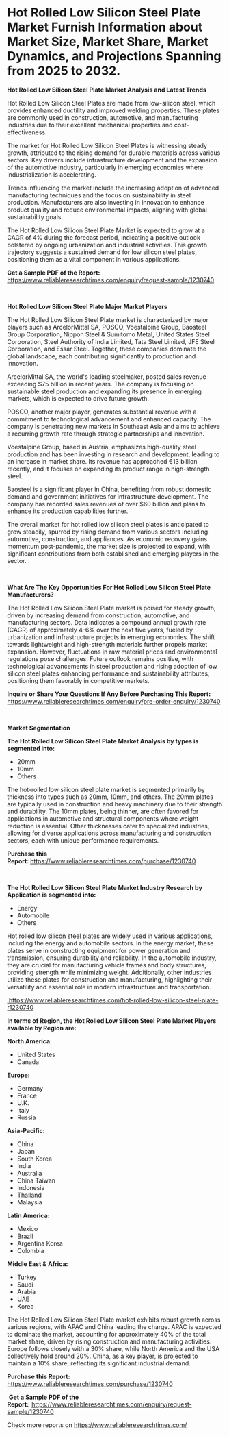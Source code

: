 <p><h1>Hot Rolled Low Silicon Steel Plate Market Furnish Information about Market Size, Market Share, Market Dynamics, and Projections Spanning from 2025 to 2032.</h1></p><p><strong>Hot Rolled Low Silicon Steel Plate Market Analysis and Latest Trends</strong></p>
<p><p>Hot Rolled Low Silicon Steel Plates are made from low-silicon steel, which provides enhanced ductility and improved welding properties. These plates are commonly used in construction, automotive, and manufacturing industries due to their excellent mechanical properties and cost-effectiveness. </p><p>The market for Hot Rolled Low Silicon Steel Plates is witnessing steady growth, attributed to the rising demand for durable materials across various sectors. Key drivers include infrastructure development and the expansion of the automotive industry, particularly in emerging economies where industrialization is accelerating. </p><p>Trends influencing the market include the increasing adoption of advanced manufacturing techniques and the focus on sustainability in steel production. Manufacturers are also investing in innovation to enhance product quality and reduce environmental impacts, aligning with global sustainability goals. </p><p>The Hot Rolled Low Silicon Steel Plate Market is expected to grow at a CAGR of 4% during the forecast period, indicating a positive outlook bolstered by ongoing urbanization and industrial activities. This growth trajectory suggests a sustained demand for low silicon steel plates, positioning them as a vital component in various applications.</p></p>
<p><strong>Get a Sample PDF of the Report:&nbsp;</strong> <a href="https://www.reliableresearchtimes.com/enquiry/request-sample/1230740?utm_campaign=2096&utm_medium=2&utm_source=Github&utm_content=ia&utm_term=03022025&utm_id=hot-rolled-low-silicon-steel-plate">https://www.reliableresearchtimes.com/enquiry/request-sample/1230740</a></p>
<p>&nbsp;</p>
<p><strong>Hot Rolled Low Silicon Steel Plate Major Market Players</strong></p>
<p><p>The Hot Rolled Low Silicon Steel Plate market is characterized by major players such as ArcelorMittal SA, POSCO, Voestalpine Group, Baosteel Group Corporation, Nippon Steel & Sumitomo Metal, United States Steel Corporation, Steel Authority of India Limited, Tata Steel Limited, JFE Steel Corporation, and Essar Steel. Together, these companies dominate the global landscape, each contributing significantly to production and innovation.</p><p>ArcelorMittal SA, the world's leading steelmaker, posted sales revenue exceeding $75 billion in recent years. The company is focusing on sustainable steel production and expanding its presence in emerging markets, which is expected to drive future growth.</p><p>POSCO, another major player, generates substantial revenue with a commitment to technological advancement and enhanced capacity. The company is penetrating new markets in Southeast Asia and aims to achieve a recurring growth rate through strategic partnerships and innovation.</p><p>Voestalpine Group, based in Austria, emphasizes high-quality steel production and has been investing in research and development, leading to an increase in market share. Its revenue has approached €13 billion recently, and it focuses on expanding its product range in high-strength steel.</p><p>Baosteel is a significant player in China, benefiting from robust domestic demand and government initiatives for infrastructure development. The company has recorded sales revenues of over $60 billion and plans to enhance its production capabilities further.</p><p>The overall market for hot rolled low silicon steel plates is anticipated to grow steadily, spurred by rising demand from various sectors including automotive, construction, and appliances. As economic recovery gains momentum post-pandemic, the market size is projected to expand, with significant contributions from both established and emerging players in the sector.</p></p>
<p>&nbsp;</p>
<p><strong>What Are The Key Opportunities For Hot Rolled Low Silicon Steel Plate Manufacturers?</strong></p>
<p><p>The Hot Rolled Low Silicon Steel Plate market is poised for steady growth, driven by increasing demand from construction, automotive, and manufacturing sectors. Data indicates a compound annual growth rate (CAGR) of approximately 4-6% over the next five years, fueled by urbanization and infrastructure projects in emerging economies. The shift towards lightweight and high-strength materials further propels market expansion. However, fluctuations in raw material prices and environmental regulations pose challenges. Future outlook remains positive, with technological advancements in steel production and rising adoption of low silicon steel plates enhancing performance and sustainability attributes, positioning them favorably in competitive markets.</p></p>
<p><strong>Inquire or Share Your Questions If Any Before Purchasing This Report:</strong> <a href="https://www.reliableresearchtimes.com/enquiry/pre-order-enquiry/1230740?utm_campaign=2096&utm_medium=2&utm_source=Github&utm_content=ia&utm_term=03022025&utm_id=hot-rolled-low-silicon-steel-plate">https://www.reliableresearchtimes.com/enquiry/pre-order-enquiry/1230740</a></p>
<p>&nbsp;</p>
<p><strong>Market Segmentation</strong></p>
<p><strong>The Hot Rolled Low Silicon Steel Plate Market Analysis by types is segmented into:</strong></p>
<p><ul><li>20mm</li><li>10mm</li><li>Others</li></ul></p>
<p><p>The hot-rolled low silicon steel plate market is segmented primarily by thickness into types such as 20mm, 10mm, and others. The 20mm plates are typically used in construction and heavy machinery due to their strength and durability. The 10mm plates, being thinner, are often favored for applications in automotive and structural components where weight reduction is essential. Other thicknesses cater to specialized industries, allowing for diverse applications across manufacturing and construction sectors, each with unique performance requirements.</p></p>
<p><strong>Purchase this Report:&nbsp;</strong><a href="https://www.reliableresearchtimes.com/purchase/1230740?utm_campaign=2096&utm_medium=2&utm_source=Github&utm_content=ia&utm_term=03022025&utm_id=hot-rolled-low-silicon-steel-plate">https://www.reliableresearchtimes.com/purchase/1230740</a></p>
<p>&nbsp;</p>
<p><strong>The Hot Rolled Low Silicon Steel Plate Market Industry Research by Application is segmented into:</strong></p>
<p><ul><li>Energy</li><li>Automobile</li><li>Others</li></ul></p>
<p><p>Hot rolled low silicon steel plates are widely used in various applications, including the energy and automobile sectors. In the energy market, these plates serve in constructing equipment for power generation and transmission, ensuring durability and reliability. In the automobile industry, they are crucial for manufacturing vehicle frames and body structures, providing strength while minimizing weight. Additionally, other industries utilize these plates for construction and manufacturing, highlighting their versatility and essential role in modern infrastructure and transportation.</p></p>
<p><a href="https://www.reliableresearchtimes.com/hot-rolled-low-silicon-steel-plate-r1230740?utm_campaign=2096&utm_medium=2&utm_source=Github&utm_content=ia&utm_term=03022025&utm_id=hot-rolled-low-silicon-steel-plate">&nbsp;https://www.reliableresearchtimes.com/hot-rolled-low-silicon-steel-plate-r1230740</a></p>
<p><strong>In terms of Region, the Hot Rolled Low Silicon Steel Plate Market Players available by Region are:</strong></p>
<p>
    <p> <strong> North America: </strong>
        <ul>
            <li>United States</li>
            <li>Canada</li>
        </ul>
        </p> 
    <p> <strong> Europe: </strong>
        <ul>
            <li>Germany</li>
            <li>France</li>
            <li>U.K.</li>
            <li>Italy</li>
            <li>Russia</li>
        </ul>
        </p> 
    <p> <strong> Asia-Pacific: </strong>
        <ul>
            <li>China</li>
            <li>Japan</li>
            <li>South Korea</li>
            <li>India</li>
            <li>Australia</li>
            <li>China Taiwan</li>
            <li>Indonesia</li>
            <li>Thailand</li>
            <li>Malaysia</li>
        </ul>
        </p> 
    <p> <strong> Latin America: </strong>
        <ul>
            <li>Mexico</li>
            <li>Brazil</li>
            <li>Argentina Korea</li>
            <li>Colombia</li>
        </ul>
        </p> 
    <p> <strong> Middle East & Africa: </strong>
        <ul>
            <li>Turkey</li>
            <li>Saudi</li>
            <li>Arabia</li>
            <li>UAE</li>
            <li>Korea</li>
        </ul>
    </p>
    </p>
<p><p>The Hot Rolled Low Silicon Steel Plate market exhibits robust growth across various regions, with APAC and China leading the charge. APAC is expected to dominate the market, accounting for approximately 40% of the total market share, driven by rising construction and manufacturing activities. Europe follows closely with a 30% share, while North America and the USA collectively hold around 20%. China, as a key player, is projected to maintain a 10% share, reflecting its significant industrial demand.</p></p>
<p><strong>Purchase this Report: </strong><a href="https://www.reliableresearchtimes.com/purchase/1230740?utm_campaign=2096&utm_medium=2&utm_source=Github&utm_content=ia&utm_term=03022025&utm_id=hot-rolled-low-silicon-steel-plate">https://www.reliableresearchtimes.com/purchase/1230740</a></p>
<p>&nbsp;<strong>Get a Sample PDF of the Report:&nbsp;&nbsp;</strong><a href="https://www.reliableresearchtimes.com/enquiry/request-sample/1230740?utm_campaign=2096&utm_medium=2&utm_source=Github&utm_content=ia&utm_term=03022025&utm_id=hot-rolled-low-silicon-steel-plate">https://www.reliableresearchtimes.com/enquiry/request-sample/1230740</a></p>
<p><strong></strong></p>
<p>Check more reports on <a href="https://www.reliableresearchtimes.com/?utm_campaign=2096&utm_medium=2&utm_source=Github&utm_content=ia&utm_term=03022025&utm_id=hot-rolled-low-silicon-steel-plate">https://www.reliableresearchtimes.com/</a></p>